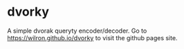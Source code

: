 # dvorky
A simple dvorak queryty encoder/decoder. Go to https://wilron.github.io/dvorky to visit the github pages site.
